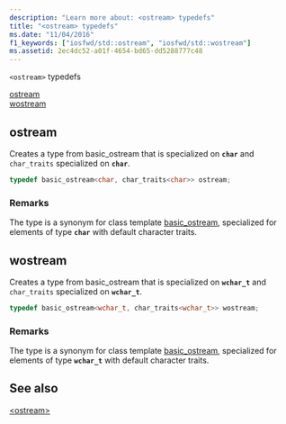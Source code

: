 ```yaml
---
description: "Learn more about: <ostream> typedefs"
title: "<ostream> typedefs"
ms.date: "11/04/2016"
f1_keywords: ["iosfwd/std::ostream", "iosfwd/std::wostream"]
ms.assetid: 2ec4dc52-a01f-4654-bd65-dd5288777c48
---
```

`<ostream>` typedefs

[ostream](#ostream)\
[wostream](#wostream)

## <a name="ostream"></a> ostream

Creates a type from basic_ostream that is specialized on **`char`** and `char_traits` specialized on **`char`**.

```cpp
typedef basic_ostream<char, char_traits<char>> ostream;
```

### Remarks

The type is a synonym for class template [basic_ostream](../standard-library/basic-ostream-class.md), specialized for elements of type **`char`** with default character traits.

## <a name="wostream"></a> wostream

Creates a type from basic_ostream that is specialized on **`wchar_t`** and `char_traits` specialized on **`wchar_t`**.

```cpp
typedef basic_ostream<wchar_t, char_traits<wchar_t>> wostream;
```

### Remarks

The type is a synonym for class template [basic_ostream](../standard-library/basic-ostream-class.md), specialized for elements of type **`wchar_t`** with default character traits.

## See also

[\<ostream>](../standard-library/ostream.md)
